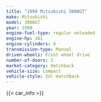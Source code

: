 ```yaml
---
title: "1999 Mitsubishi 3000GT"
make: Mitsubishi
model: 3000GT
year: 1999
engine-fuel-type: regular unleaded
engine-hp: 161
engine-cylinders: 6
transmission-type: Manual
driven-wheels: Front wheel drive
number-of-doors: 2
market-category: Hatchback
vehicle-size: Compact
vehicle-style: 2dr Hatchback
---
```


{{< car_info >}}
